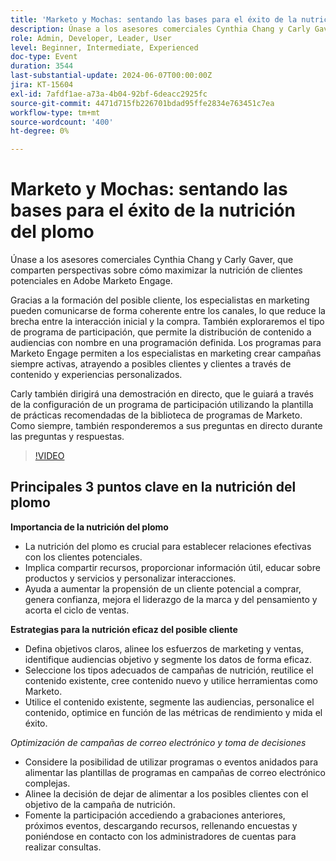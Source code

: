 ```yaml
---
title: 'Marketo y Mochas: sentando las bases para el éxito de la nutrición del plomo'
description: Únase a los asesores comerciales Cynthia Chang y Carly Gaver, que comparten perspectivas sobre cómo maximizar la nutrición de clientes potenciales en Adobe Marketo Engage. Gracias a la formación del posible cliente, los especialistas en marketing pueden comunicarse de forma coherente entre los canales, lo que reduce la brecha entre la interacción inicial y la compra. También exploraremos el tipo de programa de participación, que permite la distribución de contenido a audiencias con nombre en una programación definida. Los programas para Marketo Engage permiten a los especialistas en marketing crear campañas siempre activas, atrayendo a posibles clientes y clientes a través de contenido y experiencias personalizados. Carly también dirigirá una demostración en directo, que le guiará a través de la configuración de un programa de participación utilizando la plantilla de prácticas recomendadas de la biblioteca de programas de Marketo. Como siempre, también responderemos a sus preguntas en directo durante las preguntas y respuestas.
role: Admin, Developer, Leader, User
level: Beginner, Intermediate, Experienced
doc-type: Event
duration: 3544
last-substantial-update: 2024-06-07T00:00:00Z
jira: KT-15604
exl-id: 7afdf1ae-a73a-4b04-92bf-6deacc2925fc
source-git-commit: 4471d715fb226701bdad95ffe2834e763451c7ea
workflow-type: tm+mt
source-wordcount: '400'
ht-degree: 0%

---
```


# Marketo y Mochas: sentando las bases para el éxito de la nutrición del plomo

Únase a los asesores comerciales Cynthia Chang y Carly Gaver, que comparten perspectivas sobre cómo maximizar la nutrición de clientes potenciales en Adobe Marketo Engage.

Gracias a la formación del posible cliente, los especialistas en marketing pueden comunicarse de forma coherente entre los canales, lo que reduce la brecha entre la interacción inicial y la compra. También exploraremos el tipo de programa de participación, que permite la distribución de contenido a audiencias con nombre en una programación definida. Los programas para Marketo Engage permiten a los especialistas en marketing crear campañas siempre activas, atrayendo a posibles clientes y clientes a través de contenido y experiencias personalizados.

Carly también dirigirá una demostración en directo, que le guiará a través de la configuración de un programa de participación utilizando la plantilla de prácticas recomendadas de la biblioteca de programas de Marketo. Como siempre, también responderemos a sus preguntas en directo durante las preguntas y respuestas.

>[!VIDEO](https://video.tv.adobe.com/v/3429436/?learn=on)

## Principales 3 puntos clave en la nutrición del plomo


**Importancia de la nutrición del plomo**

* La nutrición del plomo es crucial para establecer relaciones efectivas con los clientes potenciales.
* Implica compartir recursos, proporcionar información útil, educar sobre productos y servicios y personalizar interacciones.
* Ayuda a aumentar la propensión de un cliente potencial a comprar, genera confianza, mejora el liderazgo de la marca y del pensamiento y acorta el ciclo de ventas.

**Estrategias para la nutrición eficaz del posible cliente**

* Defina objetivos claros, alinee los esfuerzos de marketing y ventas, identifique audiencias objetivo y segmente los datos de forma eficaz.
* Seleccione los tipos adecuados de campañas de nutrición, reutilice el contenido existente, cree contenido nuevo y utilice herramientas como Marketo.
* Utilice el contenido existente, segmente las audiencias, personalice el contenido, optimice en función de las métricas de rendimiento y mida el éxito.

*Optimización de campañas de correo electrónico y toma de decisiones*

* Considere la posibilidad de utilizar programas o eventos anidados para alimentar las plantillas de programas en campañas de correo electrónico complejas.
* Alinee la decisión de dejar de alimentar a los posibles clientes con el objetivo de la campaña de nutrición.
* Fomente la participación accediendo a grabaciones anteriores, próximos eventos, descargando recursos, rellenando encuestas y poniéndose en contacto con los administradores de cuentas para realizar consultas.